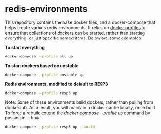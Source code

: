 # redis-environments

This repository contains the base docker files, and a docker-compose that helps create various redis environments. It relies on [docker profiles](https://docs.docker.com/compose/profiles/) to ensure that collections of dockers can be started, rather than starting everything, or just specific named items.  Below are some examples:

**To start everything**

```bash
docker-compose --profile all up
```

**To start dockers based on unstable**
```bash
docker-compose --profile unstable up
```

**Redis environments, modified to default to RESP3**
```bash
docker-compose --profile resp3 up
```

Note: Some of these environments build dockers, rather than pulling from dockerhub. As a result, you will maintain a docker cache locally, once built. To force a rebuild extend the *docker-compose --profile <name> up* command by passing in *--build*.

```bash
docker-compose --profile resp3 up --build
```